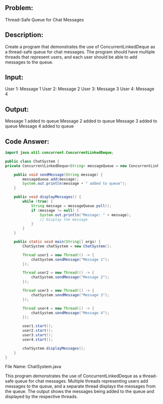 ## Problem: 
Thread-Safe Queue for Chat Messages

## Description: 
Create a program that demonstrates the use of ConcurrentLinkedDeque as a thread-safe queue for chat messages. The program should have multiple threads that represent users, and each user should be able to add messages to the queue.

## Input:
User 1: Message 1
User 2: Message 2
User 3: Message 3
User 4: Message 4
## Output:
Message 1 added to queue
Message 2 added to queue
Message 3 added to queue
Message 4 added to queue

## Code Answer:
```Java
import java.util.concurrent.ConcurrentLinkedDeque;

public class ChatSystem {
private ConcurrentLinkedDeque<String> messageQueue = new ConcurrentLinkedDeque<>();

    public void sendMessage(String message) {
        messageQueue.add(message);
        System.out.println(message + " added to queue");
    }

    public void displayMessages() {
        while (true) {
            String message = messageQueue.poll();
            if (message != null) {
                System.out.println("Message: " + message);
                // Display the message
            }
        }
    }

    public static void main(String[] args) {
        ChatSystem chatSystem = new ChatSystem();

        Thread user1 = new Thread(() -> {
            chatSystem.sendMessage("Message 1");
        });

        Thread user2 = new Thread(() -> {
            chatSystem.sendMessage("Message 2");
        });

        Thread user3 = new Thread(() -> {
            chatSystem.sendMessage("Message 3");
        });

        Thread user4 = new Thread(() -> {
            chatSystem.sendMessage("Message 4");
        });

        user1.start();
        user2.start();
        user3.start();
        user4.start();

        chatSystem.displayMessages();
    }
}
```

File Name: ChatSystem.java

This program demonstrates the use of ConcurrentLinkedDeque as a thread-safe queue for chat messages. Multiple threads representing users add messages to the queue, and a separate thread displays the messages from the queue. The output shows the messages being added to the queue and displayed by the respective threads.